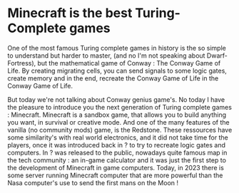 # Minecraft is the best Turing-Complete games
One of the most famous Turing complete games in history is the so simple to understand but harder to master, (and no I'm not speaking about Dwarf-Fortress), but the mathematical game of Conway : The Conway Game of Life. By creating migrating cells, you can send signals to some logic gates, create memory and in the end, recreate the Conway Game of Life in the Conway Game of Life.

But today we're not talking about Conway genius game's. No today I have the pleasure to introduce you the next generation of Turing complete games : Minecraft. Minecraft is a sandbox game, that allows you to build anything you want, in survival or creative mode. And one of the many features of the vanilla (no community mods) game, is the Redstone. These ressources have some similarity's with real world electronics, and it did not take time for the players, once it was introduced back in ? to try to recreate logic gates and computers. In ? was released to the public, nowadays quite famous map in the tech community : an in-game calculator and it was just the first step to the development of Minecraft in game computers.
Today, in 2023 there is some server running Minecraft computer that are more powerful than the Nasa computer's use to send the first mans on the Moon !